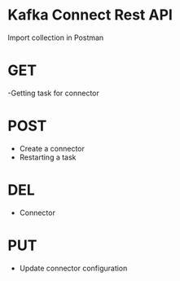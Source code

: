 # Kafka Connect Rest API
Import collection in Postman

# GET
-Getting task for connector

# POST
- Create a connector
- Restarting a task

# DEL
- Connector

# PUT
- Update connector configuration
